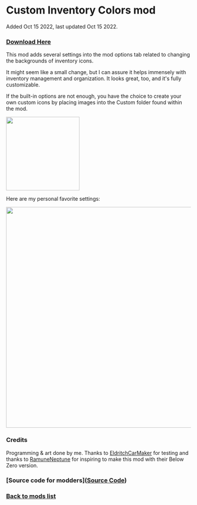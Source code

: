# Custom Inventory Colors mod

Added Oct 15 2022, last updated Oct 15 2022.

### [Download Here](https://github.com/LeeTwentyThree/Lee23-SubnauticaMods/raw/main/Downloads/CustomInventoryColors.zip)

This mod adds several settings into the mod options tab related to changing the backgrounds of inventory icons.

It might seem like a small change, but I can assure it helps immensely with inventory management and organization. It looks great, too, and it's fully customizable.

If the built-in options are not enough, you have the choice to create your own custom icons by placing images into the Custom folder found within the mod.

<div>
  <img src="https://github.com/LeeTwentyThree/Lee23-SubnauticaMods/raw/main/Downloads/Thumbnails/CustomInventoryColors.png" width=200px>
</div>

Here are my personal favorite settings:
<div>
  <img src="https://github.com/LeeTwentyThree/Lee23-SubnauticaMods/raw/main/Downloads/Images/FavoriteSettings.png" width=600px>
</div>

### Credits

Programming & art done by me. Thanks to [EldritchCarMaker](https://github.com/EldritchCarMaker) for testing and thanks to [RamuneNeptune](https://github.com/ramennoodlesxv) for inspiring to make this mod with their Below Zero version.

### [Source code for modders]([Source Code](https://github.com/LeeTwentyThree/Lee23-SubnauticaMods/tree/main/InventoryColorCustomization))

### [Back to mods list](https://github.com/LeeTwentyThree/Lee23-SubnauticaMods/blob/main/Downloads/DownloadPages/ModDownloads-Subnautica.md)
